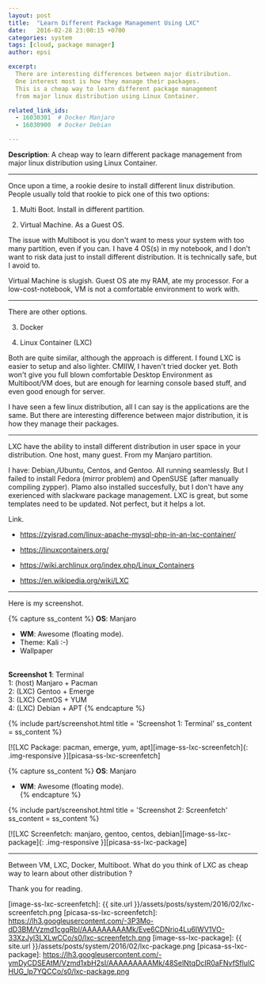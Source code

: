 ```yaml
---
layout: post
title:  "Learn Different Package Management Using LXC"
date:   2016-02-28 23:00:15 +0700
categories: system
tags: [cloud, package manager]
author: epsi

excerpt:
  There are interesting differences between major distribution.
  One interest most is how they manage their packages.
  This is a cheap way to learn different package management 
  from major linux distribution using Linux Container.

related_link_ids: 
  - 16030301  # Docker Manjaro
  - 16030900  # Docker Debian  

---
```


**Description**: A cheap way to learn different package management from major linux distribution using Linux Container.

* * *

Once upon a time, a rookie desire to install different linux distribution. People usually told that rookie to pick one of this two options:

1. Multi Boot. Install in different partition.

2. Virtual Machine. As a Guest OS.

The issue with Multiboot is you don't want to mess your system with too many partition, even if you can. I have 4 OS(s) in my notebook, and I don't want to risk data just to install different distribution. It is technically safe, but I avoid to.

Virtual Machine is slugish. Guest OS ate my RAM, ate my processor. For a low-cost-notebook, VM is not a comfortable environment to work with.

* * *

There are other options.

3. Docker

4. Linux Container (LXC)

Both are quite similar, although the approach is different. I found LXC is easier to setup and also lighter. CMIIW, I haven't tried docker yet. Both won't give you full blown comfortable Desktop Environment as Multiboot/VM does, but are enough for learning console based stuff, and even good enough for server.

I have seen a few linux distribution, all I can say is the applications are the same. But there are interesting difference between major distribution, it is how they manage their packages.

* * *

LXC have the ability to install different distribution in user space in your distribution. One host, many guest. From my Manjaro partition.

I have: Debian,/Ubuntu, Centos, and Gentoo. All running seamlessly. But I failed to install Fedora (mirror problem) and OpenSUSE (after manually compiling zypper). Plamo also installed succesfully, but I don't have any exerienced with slackware package management. LXC is great, but some templates need to be updated. Not perfect, but it helps a lot.

Link.

* <https://zyisrad.com/linux-apache-mysql-php-in-an-lxc-container/>

* <https://linuxcontainers.org/>

* <https://wiki.archlinux.org/index.php/Linux_Containers>

* <https://en.wikipedia.org/wiki/LXC>



* * *

Here is my screenshot.

{% capture ss_content %}
<strong>OS</strong>: Manjaro<br/>
  + <strong>WM</strong>: Awesome (floating mode).<br/>
  + Theme: Kali :-)<br/>
  + Wallpaper<br/>
<br/>
<strong>Screenshot 1</strong>: Terminal<br/>
  1: (host) Manjaro + Pacman<br/>
  2: (LXC) Gentoo + Emerge<br/>
  3: (LXC) CentOS + YUM<br/>
  4: (LXC) Debian + APT
{% endcapture %}

{% include part/screenshot.html 
   title = 'Screenshot 1: Terminal' 
   ss_content = ss_content
%}

[![LXC Package: pacman, emerge, yum, apt][image-ss-lxc-screenfetch]{: .img-responsive }][picasa-ss-lxc-screenfetch]
<br/>

{% capture ss_content %}
<strong>OS</strong>: Manjaro<br/>
  + <strong>WM</strong>: Awesome (floating mode).<br/>
{% endcapture %}

{% include part/screenshot.html 
   title = 'Screenshot 2: Screenfetch' 
   ss_content = ss_content
%}

[![LXC Screenfetch: manjaro, gentoo, centos, debian][image-ss-lxc-package]{: .img-responsive }][picasa-ss-lxc-package]
<br/>

-- -- --

Between VM, LXC, Docker, Multiboot.
What do you think of LXC as cheap way to learn about other distribution ?

Thank you for reading.

[//]: <> ( -- -- -- links below -- -- -- )

[image-ss-lxc-screenfetch]: {{ site.url }}/assets/posts/system/2016/02/lxc-screenfetch.png
[picasa-ss-lxc-screenfetch]: https://lh3.googleusercontent.com/-3P3Mo-dD3BM/Vzmd1cgqRbI/AAAAAAAAAMk/Eve6CDNrio4Lu6IWV1VO-33XzJyl3LXLwCCo/s0/lxc-screenfetch.png
[image-ss-lxc-package]: {{ site.url }}/assets/posts/system/2016/02/lxc-package.png
[picasa-ss-lxc-package]: https://lh3.googleusercontent.com/-ymDyCDSEAtM/Vzmd1xbH2sI/AAAAAAAAAMk/48SelNtqDcIR0aFNvfSfluICHUG_lp7YQCCo/s0/lxc-package.png


